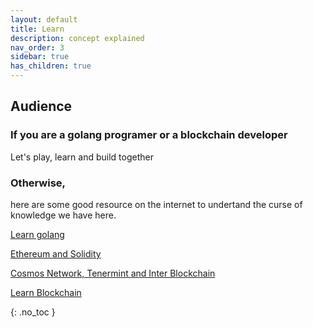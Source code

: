 ```yaml
---
layout: default
title: Learn
description: concept explained
nav_order: 3
sidebar: true
has_children: true
---
```


## Audience


### If  you are a golang programer or  a blockchain developer

   Let's play, learn and build together

### Otherwise, 

here are some good resource on the internet to undertand the curse of knowledge we have here. 

   [Learn golang](https://go.dev/learn/)
   
   [Ethereum and Solidity](https://ethereum.org/en/developers/docs/)
   
   [Cosmos Network, Tenermint and Inter Blockchain](https://hub.cosmos.network/main/hub-overview/overview.html)
   
   [Learn Blockchain](https://www.preethikasireddy.com/categories/blockchain)

{: .no_toc }
